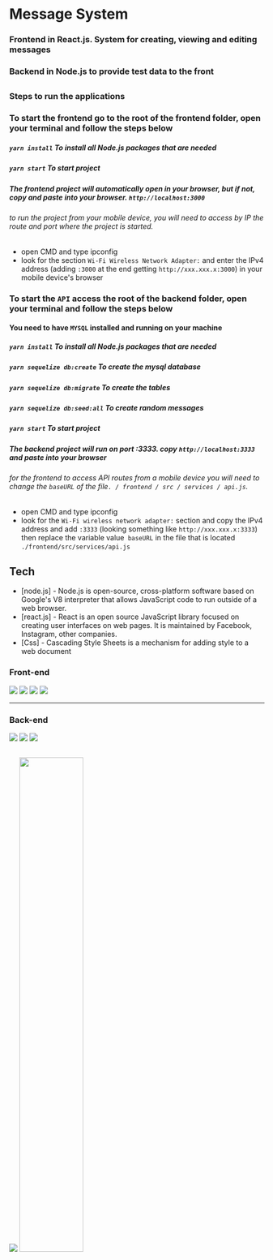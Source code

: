 # Message System
### Frontend in React.js. System for creating, viewing and editing messages
### Backend in Node.js to provide test data to the front
##
### Steps to run the applications

### To start the frontend go to the root of the frontend folder, open your terminal and follow the steps below

##### `yarn install` To install all Node.js packages that are needed
##### `yarn start` To start project
##### The frontend project will automatically open in your browser, but if not, copy and paste into your browser. `http://localhost:3000`
###### to run the project from your mobile device, you will need to access by IP the route and port where the project is started.
- open CMD and type ipconfig
- look for the section `Wi-Fi Wireless Network Adapter:` and enter the IPv4 address (adding `:3000` at the end
 getting `http://xxx.xxx.x:3000`) in your mobile device's browser
### To start the `API` access the root of the backend folder, open your terminal and follow the steps below

#### You need to have `MYSQL` installed and running on your machine
##### `yarn install` To install all Node.js packages that are needed
##### `yarn sequelize db:create` To create the mysql database
##### `yarn sequelize db:migrate` To create the tables
##### `yarn sequelize db:seed:all` To create random messages
##### `yarn start` To start project
##### The backend project will run on port :3333. copy `http://localhost:3333` and paste into your browser
###### for the frontend to access API routes from a mobile device you will need to change the `baseURL` of the file`. / frontend / src / services / api.js`.
- open CMD and type ipconfig
- look for the `Wi-Fi wireless network adapter:` section and copy the IPv4 address and add `:3333` (looking something like `http://xxx.xxx.x:3333`) then replace the variable value` baseURL` in the file that is located `./frontend/src/services/api.js`
## Tech
- [node.js] - Node.js is open-source, cross-platform software based on Google's V8 interpreter that allows JavaScript code to run outside of a web browser.
- [react.js] - React is an open source JavaScript library focused on creating user interfaces on web pages. It is maintained by Facebook, Instagram, other companies.
- [Css] - Cascading Style Sheets is a mechanism for adding style to a web document

<div>
  <div>
    <h3>Front-end</h3>
    <img src="https://img.shields.io/badge/JavaScript-323330?style=for-the-badge&logo=javascript&logoColor=F7DF1E">
    <img src="https://img.shields.io/badge/React-20232A?style=for-the-badge&logo=react&logoColor=61DAFB">
    <img src="https://img.shields.io/badge/HTML5-E34F26?style=for-the-badge&logo=html5&logoColor=white">
    <img src="https://img.shields.io/badge/CSS3-1572B6?style=for-the-badge&logo=css3&logoColor=white">
  </div>
  <hr>
  <div>
    <h3>Back-end</h3>
    <img src="https://img.shields.io/badge/Node.js-43853D?style=for-the-badge&logo=node.js&logoColor=white">
    <img src="https://img.shields.io/badge/Express.js-404D59?style=for-the-badge">
    <img src="https://img.shields.io/badge/JavaScript-323330?style=for-the-badge&logo=javascript&logoColor=F7DF1E">
  </div>
</div>

##
<img src="https://i.imgur.com/JoE4cwM.jpg">
<img src="https://i.imgur.com/hKqQYJx.jpg" width="50%">

